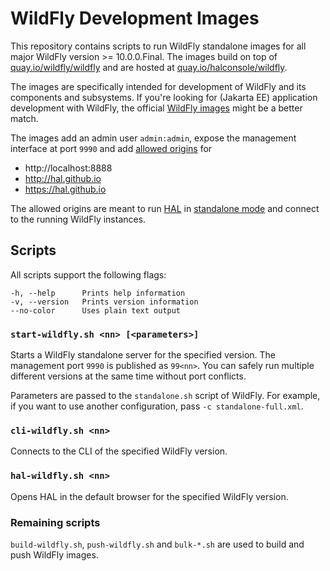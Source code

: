 # WildFly Development Images

This repository contains scripts to run WildFly standalone images for all major WildFly version >= 10.0.0.Final. The images build on top of [quay.io/wildfly/wildfly](https://quay.io/repository/wildfly/wildfly) and are hosted at [quay.io/halconsole/wildfly](https://quay.io/repository/halconsole/wildfly). 

The images are specifically intended for development of WildFly and its components and subsystems. If you're looking for (Jakarta EE) application development with WildFly, the official [WildFly images](https://quay.io/organization/wildfly) might be a better match. 

The images add an admin user `admin:admin`, expose the management interface at port `9990` and add [allowed origins](https://docs.wildfly.org/26/wildscribe/core-service/management/management-interface/http-interface/index.html#attr-allowed-origins) for

- http://localhost:8888
- http://hal.github.io
- https://hal.github.io

The allowed origins are meant to run [HAL](https://hal.github.io) in [standalone mode](https://hal.github.io/documentation/get-started/#standalone-mode) and connect to the running WildFly instances.

## Scripts

All scripts support the following flags:

```shell
-h, --help      Prints help information
-v, --version   Prints version information
--no-color      Uses plain text output
```

### `start-wildfly.sh <nn> [<parameters>]`

Starts a WildFly standalone server for the specified version. The management port `9990` is published as `99<nn>`. You can safely run multiple different versions at the same time without port conflicts.

Parameters are passed to the `standalone.sh` script of WildFly. For example, if you want to use another configuration, pass `-c standalone-full.xml`.

### `cli-wildfly.sh <nn>`

Connects to the CLI of the specified WildFly version.

### `hal-wildfly.sh <nn>`

Opens HAL in the default browser for the specified WildFly version.

### Remaining scripts

`build-wildfly.sh`, `push-wildfly.sh` and `bulk-*.sh` are used to build and push WildFly images. 
